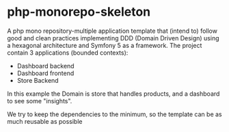 # php-monorepo-skeleton
A php mono repository-multiple application template that (intend to) follow good and clean practices implementing
DDD (Domain Driven Design) using a hexagonal architecture and Symfony 5 as a framework.
The project contain 3 applications (bounded contexts):
- Dashboard backend
- Dashboard frontend
- Store Backend

In this example the Domain is store that handles products, and a dashboard to see some "insights". 

We try to keep the dependencies to the minimum, so the template can be as much reusable as possible  
